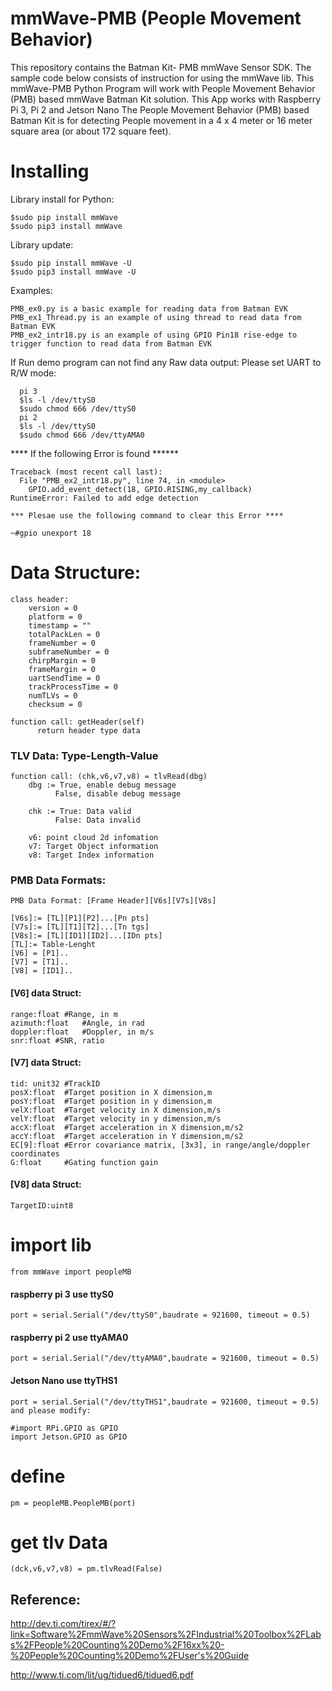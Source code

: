 # mmWave-PMB (People Movement Behavior)
This repository contains the Batman Kit- PMB mmWave Sensor SDK. 
The sample code below consists of instruction for using the mmWave lib.
This mmWave-PMB Python Program will work with People Movement Behavior (PMB) based mmWave Batman Kit solution.
This App works with Raspberry Pi 3, Pi 2 and Jetson Nano
The People Movement Behavior (PMB) based Batman Kit is for detecting People movement in a 4 x 4 meter or 16 meter square area (or about 172 square feet). 


# Installing

Library install for Python:

    $sudo pip install mmWave
    $sudo pip3 install mmWave

Library update:

    $sudo pip install mmWave -U
    $sudo pip3 install mmWave -U

Examples:

    PMB_ex0.py is a basic example for reading data from Batman EVK
    PMB_ex1_Thread.py is an example of using thread to read data from Batman EVK
    PMB_ex2_intr18.py is an example of using GPIO Pin18 rise-edge to trigger function to read data from Batman EVK

If Run demo program can not find any Raw data output:
      Please set UART to R/W mode: 
      
      pi 3
      $ls -l /dev/ttyS0
      $sudo chmod 666 /dev/ttyS0
      pi 2 
      $ls -l /dev/ttyS0
      $sudo chmod 666 /dev/ttyAMA0

**** If the following Error is found ******

    Traceback (most recent call last):
      File "PMB_ex2_intr18.py", line 74, in <module>
        GPIO.add_event_detect(18, GPIO.RISING,my_callback)
    RuntimeError: Failed to add edge detection

    *** Plesae use the following command to clear this Error ****
    
    ~#gpio unexport 18 


# Data Structure:

    class header:
	    version = 0
	    platform = 0
	    timestamp = ""
	    totalPackLen = 0
	    frameNumber = 0
	    subframeNumber = 0
	    chirpMargin = 0
	    frameMargin = 0
	    uartSendTime = 0
	    trackProcessTime = 0
	    numTLVs = 0
	    checksum = 0
	
    function call: getHeader(self)
		  return header type data
		 

### TLV Data: Type-Length-Value
    function call: (chk,v6,v7,v8) = tlvRead(dbg)
	    dbg := True, enable debug message
	          False, disable debug message
	       
	    chk := True: Data valid
		      False: Data invalid
		   
	    v6: point cloud 2d infomation
	    v7: Target Object information
	    v8: Target Index information
	
	
### PMB Data Formats:
    PMB Data Format: [Frame Header][V6s][V7s][V8s]

    [V6s]:= [TL][P1][P2]...[Pn pts]
    [V7s]:= [TL][T1][T2]...[Tn tgs]
    [V8s]:= [TL][ID1][ID2]...[IDn pts] 
    [TL]:= Table-Lenght
    [V6] = [P1]..
    [V7] = [T1]..
    [V8] = [ID1]..
	
#### [V6] data Struct:
  
    range:float #Range, in m
    azimuth:float	#Angle, in rad
    doppler:float	#Doppler, in m/s
    snr:float #SNR, ratio

#### [V7] data Struct:
  
    tid: unit32	#TrackID
    posX:float	#Target position in X dimension,m
    posY:float	#Target position in y dimension,m
    velX:float	#Target velocity in X dimension,m/s
    velY:float	#Target velocity in y dimension,m/s
    accX:float	#Target acceleration in X dimension,m/s2
    accY:float	#Target acceleration in Y dimension,m/s2
    EC[9]:float	#Error covariance matrix, [3x3], in range/angle/doppler coordinates
    G:float		#Gating function gain


 #### [V8] data Struct:
  
    TargetID:uint8 


# import lib

    from mmWave import peopleMB

#### raspberry pi 3 use ttyS0
    port = serial.Serial("/dev/ttyS0",baudrate = 921600, timeout = 0.5)

#### raspberry pi 2 use ttyAMA0
    port = serial.Serial("/dev/ttyAMA0",baudrate = 921600, timeout = 0.5)

#### Jetson Nano use ttyTHS1
	port = serial.Serial("/dev/ttyTHS1",baudrate = 921600, timeout = 0.5)
	and please modify: 
	
	#import RPi.GPIO as GPIO
	import Jetson.GPIO as GPIO

# define 
    pm = peopleMB.PeopleMB(port)

# get tlv Data
    (dck,v6,v7,v8) = pm.tlvRead(False)

## Reference:

http://dev.ti.com/tirex/#/?link=Software%2FmmWave%20Sensors%2FIndustrial%20Toolbox%2FLabs%2FPeople%20Counting%20Demo%2F16xx%20-%20People%20Counting%20Demo%2FUser's%20Guide

http://www.ti.com/lit/ug/tidued6/tidued6.pdf
